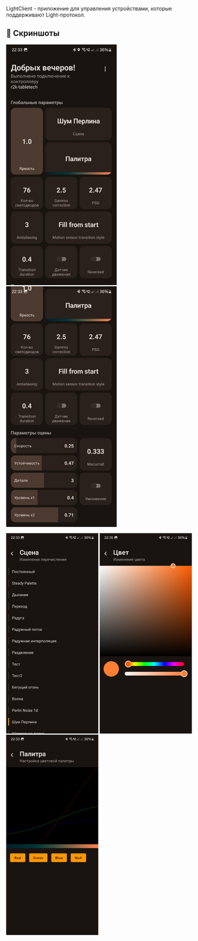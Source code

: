 LightClient - приложение для управления устройствами, которые поддерживают Light-протокол.

## 📱 Скриншоты
<p>
  <img src="/screenshots/home.jpg" width=300>
  <img src="/screenshots/home2.jpg" width=300>
</p>

<p>
  <img src="/screenshots/scenes.jpg" width=250>
  <img src="/screenshots/color_picker.jpg" width=250>
  <img src="/screenshots/palette.jpg" width=250>
</p>
